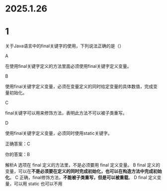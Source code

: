 # 2025.1.26

# 1

关于Java语言中的final关键字的使用，下列说法正确的是（）

A

在使用final关键字定义的方法里面必须使用final关键字定义变量。

B

使用final关键字定义变量，必须在变量定义的同时给定变量的具体数值，完成变量初始化。

C

final关键字可以用来修饰方法，表明此方法不可以被子类重写。

D

使用final关键字定义变量，必须同时使用static关键字。

正确答案：C

你的答案：B

解析A 选项在 final 定义的方法里，不是必须要用 final 定义变量。
B final  定义的变量，可以在**不是必须要在定义的同时完成初始化，也可以在构造方法中完成初始化**。
C  正确，final修饰方法，**不能被子类重写，但是可以被重载**。
D final 定义变量，可以用  static 也可以不用